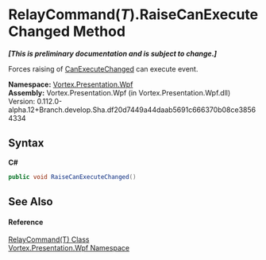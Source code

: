 # RelayCommand(*T*).RaiseCanExecuteChanged Method 
 _**\[This is preliminary documentation and is subject to change.\]**_

Forces raising of <a href="E_Vortex_Presentation_Wpf_RelayCommand_1_CanExecuteChanged.md">CanExecuteChanged</a> can execute event.

**Namespace:**&nbsp;<a href="N_Vortex_Presentation_Wpf.md">Vortex.Presentation.Wpf</a><br />**Assembly:**&nbsp;Vortex.Presentation.Wpf (in Vortex.Presentation.Wpf.dll) Version: 0.112.0-alpha.12+Branch.develop.Sha.df20d7449a44daab5691c666370b08ce38564334

## Syntax

**C#**<br />
``` C#
public void RaiseCanExecuteChanged()
```


## See Also


#### Reference
<a href="T_Vortex_Presentation_Wpf_RelayCommand_1.md">RelayCommand(T) Class</a><br /><a href="N_Vortex_Presentation_Wpf.md">Vortex.Presentation.Wpf Namespace</a><br />